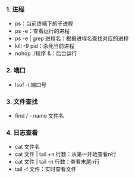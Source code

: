 ### 1. 进程
- ps：当前终端下的子进程
- ps -e：查看运行的进程
- ps -e | grep 进程名：根据进程名查找对应的进程
- kill -9 pid：杀死当前进程
- nohop ./程序 &：后台运行
### 2. 端口
- lsof -i:端口号

### 3. 文件查找
- find / - name 文件名

### 4. 日志查看
- cat 文件名
- cat 文件 | tail +n 行数：从第一开始查看n行
- cat 文件 | tail -n 行数：查看末尾n行
- tail -f 文件：实时查看文件
